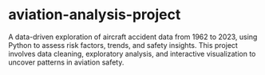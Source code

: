 # aviation-analysis-project
A data-driven exploration of aircraft accident data from 1962 to 2023, using Python to assess risk factors, trends, and safety insights. This project involves data cleaning, exploratory analysis, and interactive visualization to uncover patterns in aviation safety.
